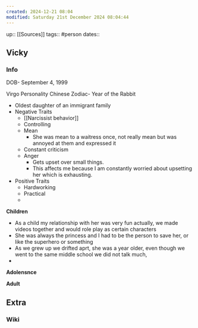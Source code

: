 ```yaml
---
created: 2024-12-21 08:04 
modified: Saturday 21st December 2024 08:04:44
---
```


up:: [[Sources]]
tags:: #person
dates:: 

## Vicky

### Info
DOB- September 4, 1999


Virgo Personality
Chinese Zodiac- Year of the Rabbit

- Oldest daughter of an immigrant family
- Negative Traits
	- [[Narcissist behavior]]
	- Controlling
	- Mean 
		- She was mean to a waitress once, not really mean but was annoyed at them and expressed it 
	- Constant criticism
	- Anger
		- Gets upset over small things.
		- This affects me because I am constantly worried about upsetting her which is exhausting.
- Positive Traits
	- Hardworking
	- Practical
	- 

**Children**
- As a child my relationship with her was very fun actually, we made videos together and would role play as certain characters
- She was always the princess and I had to be the person to save her, or like the superhero or something 
- As we grew up we drifted aprt, she was a year older, even though we went to the same middle school we did not talk much,
- 

**Adolensnce**

**Adult**
## Extra
### Wiki





